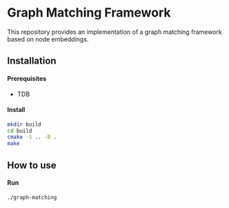 #  Graph Matching Framework

This repository provides an implementation of a graph matching framework based on node embeddings.

## Installation

#### Prerequisites
- TDB

#### Install
```bash
mkdir build
cd build
cmake -S .. -B .
make
```

## How to use

#### Run
```bash
./graph-matching
```